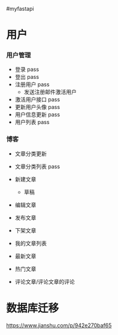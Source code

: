#myfastapi


# 用户

### 用户管理

- 登录 pass
- 登出 pass
- 注册用户 pass
    - 发送注册邮件激活用户
- 激活用户接口 pass
- 更新用户头像 pass
- 用户信息更新 pass
- 用户列表 pass

### 博客
- 文章分类更新
- 文章分类列表 pass

- 新建文章
    - 草稿
- 编辑文章
- 发布文章
- 下架文章
- 我的文章列表

- 最新文章
- 热门文章

- 评论文章/评论文章的评论


# 数据库迁移

https://www.jianshu.com/p/942e270baf65